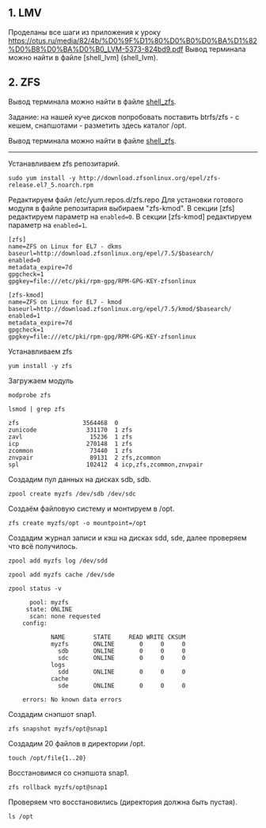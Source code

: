 
## 1. LMV

Проделаны все шаги из приложения к уроку https://otus.ru/media/82/4b/%D0%9F%D1%80%D0%B0%D0%BA%D1%82%D0%B8%D0%BA%D0%B0_LVM-5373-824bd9.pdf 
Вывод терминала можно найти в файле [shell_lvm] (shell_lvm).

## 2. ZFS

Вывод терминала можно найти в файле [shell_zfs](shell_zfs).

Задание: на нашей куче дисков попробовать поставить btrfs/zfs - с кешем, снапшотами - разметить здесь каталог /opt.

Вывод терминала можно найти в файле [shell_zfs](shell_zfs).
***
Устанавливаем zfs репозитарий.

`sudo yum install -y http://download.zfsonlinux.org/epel/zfs-release.el7_5.noarch.rpm`

Редактируем файл /etc/yum.repos.d/zfs.repo 
Для установки готового модуля в файле репозитария выбираем "zfs-kmod".
В секции [zfs] редактируем параметр на `enabled=0`.
В секции [zfs-kmod] редактируем параметр на `enabled=1`.

    [zfs]
    name=ZFS on Linux for EL7 - dkms
    baseurl=http://download.zfsonlinux.org/epel/7.5/$basearch/
    enabled=0
    metadata_expire=7d
    gpgcheck=1
    gpgkey=file:///etc/pki/rpm-gpg/RPM-GPG-KEY-zfsonlinux

    [zfs-kmod]
    name=ZFS on Linux for EL7 - kmod
    baseurl=http://download.zfsonlinux.org/epel/7.5/kmod/$basearch/
    enabled=1
    metadata_expire=7d
    gpgcheck=1
    gpgkey=file:///etc/pki/rpm-gpg/RPM-GPG-KEY-zfsonlinux


Устанавливаем zfs

`yum install -y zfs`

Загружаем модуль

`modprobe zfs`

`lsmod | grep zfs`

    zfs                  3564468  0
    zunicode              331170  1 zfs
    zavl                   15236  1 zfs
    icp                   270148  1 zfs
    zcommon                73440  1 zfs
    znvpair                89131  2 zfs,zcommon
    spl                   102412  4 icp,zfs,zcommon,znvpair

Создадим пул данных на дисках sdb, sdb.

`zpool create myzfs /dev/sdb /dev/sdc`

Создаём файловую систему и монтируем в /opt.

`zfs create myzfs/opt -o mountpoint=/opt`

Создадим журнал записи и кэш на дисках sdd, sde, далее проверяем что всё получилось.

`zpool add myzfs log /dev/sdd`

`zpool add myzfs cache /dev/sde`

`zpool status -v`

          pool: myzfs
         state: ONLINE
          scan: none requested
        config:

                NAME        STATE     READ WRITE CKSUM
                myzfs       ONLINE       0     0     0
                  sdb       ONLINE       0     0     0
                  sdc       ONLINE       0     0     0
                logs
                  sdd       ONLINE       0     0     0
                cache
                  sde       ONLINE       0     0     0

        errors: No known data errors

Создадим снэпшот snap1.

`zfs snapshot myzfs/opt@snap1`

Создадим 20 файлов в директории /opt.

`touch /opt/file{1..20}`

Восстановимся со снэпшота snap1.
 
`zfs rollback myzfs/opt@snap1`
 
Проверяем что восстановились (директория должна быть пустая).

`ls /opt`


